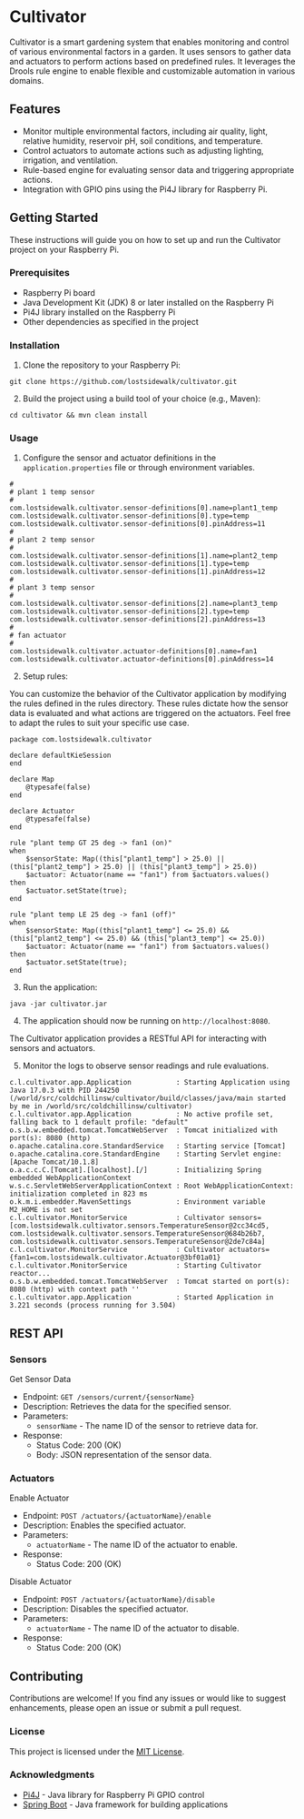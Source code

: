 # Cultivator

Cultivator is a smart gardening system that enables monitoring and control of various environmental factors in a garden. It uses sensors to gather data and actuators to perform actions based on predefined rules. It leverages the Drools rule engine to enable flexible and customizable automation in various domains.

## Features

- Monitor multiple environmental factors, including air quality, light, relative humidity, reservoir pH, soil conditions, and temperature.
- Control actuators to automate actions such as adjusting lighting, irrigation, and ventilation.
- Rule-based engine for evaluating sensor data and triggering appropriate actions.
- Integration with GPIO pins using the Pi4J library for Raspberry Pi.

## Getting Started

These instructions will guide you on how to set up and run the Cultivator project on your Raspberry Pi.

### Prerequisites

- Raspberry Pi board
- Java Development Kit (JDK) 8 or later installed on the Raspberry Pi
- Pi4J library installed on the Raspberry Pi
- Other dependencies as specified in the project

### Installation

1. Clone the repository to your Raspberry Pi:

`git clone https://github.com/lostsidewalk/cultivator.git`

2. Build the project using a build tool of your choice (e.g., Maven):

`cd cultivator && mvn clean install`

### Usage

1. Configure the sensor and actuator definitions in the `application.properties` file or through environment variables.
```
#
# plant 1 temp sensor
#
com.lostsidewalk.cultivator.sensor-definitions[0].name=plant1_temp
com.lostsidewalk.cultivator.sensor-definitions[0].type=temp
com.lostsidewalk.cultivator.sensor-definitions[0].pinAddress=11
#
# plant 2 temp sensor
#
com.lostsidewalk.cultivator.sensor-definitions[1].name=plant2_temp
com.lostsidewalk.cultivator.sensor-definitions[1].type=temp
com.lostsidewalk.cultivator.sensor-definitions[1].pinAddress=12
#
# plant 3 temp sensor
#
com.lostsidewalk.cultivator.sensor-definitions[2].name=plant3_temp
com.lostsidewalk.cultivator.sensor-definitions[2].type=temp
com.lostsidewalk.cultivator.sensor-definitions[2].pinAddress=13
#
# fan actuator
#
com.lostsidewalk.cultivator.actuator-definitions[0].name=fan1
com.lostsidewalk.cultivator.actuator-definitions[0].pinAddress=14
```

2. Setup rules:

You can customize the behavior of the Cultivator application by modifying the rules defined in the rules directory. These rules dictate how the sensor data is evaluated and what actions are triggered on the actuators. Feel free to adapt the rules to suit your specific use case.

```
package com.lostsidewalk.cultivator

declare defaultKieSession
end

declare Map
    @typesafe(false)
end

declare Actuator
    @typesafe(false)
end

rule "plant temp GT 25 deg -> fan1 (on)"
when
    $sensorState: Map((this["plant1_temp"] > 25.0) || (this["plant2_temp"] > 25.0) || (this["plant3_temp"] > 25.0))
    $actuator: Actuator(name == "fan1") from $actuators.values()
then
    $actuator.setState(true);
end

rule "plant temp LE 25 deg -> fan1 (off)"
when
    $sensorState: Map((this["plant1_temp"] <= 25.0) && (this["plant2_temp"] <= 25.0) && (this["plant3_temp"] <= 25.0))
    $actuator: Actuator(name == "fan1") from $actuators.values()
then
    $actuator.setState(true);
end
```

3. Run the application:

`java -jar cultivator.jar`

4. The application should now be running on `http://localhost:8080`.

The Cultivator application provides a RESTful API for interacting with sensors and actuators.

5. Monitor the logs to observe sensor readings and rule evaluations.

```
c.l.cultivator.app.Application           : Starting Application using Java 17.0.3 with PID 244250 (/world/src/coldchillinsw/cultivator/build/classes/java/main started by me in /world/src/coldchillinsw/cultivator)
c.l.cultivator.app.Application           : No active profile set, falling back to 1 default profile: "default"
o.s.b.w.embedded.tomcat.TomcatWebServer  : Tomcat initialized with port(s): 8080 (http)
o.apache.catalina.core.StandardService   : Starting service [Tomcat]
o.apache.catalina.core.StandardEngine    : Starting Servlet engine: [Apache Tomcat/10.1.8]
o.a.c.c.C.[Tomcat].[localhost].[/]       : Initializing Spring embedded WebApplicationContext
w.s.c.ServletWebServerApplicationContext : Root WebApplicationContext: initialization completed in 823 ms
o.k.m.i.embedder.MavenSettings           : Environment variable M2_HOME is not set
c.l.cultivator.MonitorService            : Cultivator sensors=[com.lostsidewalk.cultivator.sensors.TemperatureSensor@2cc34cd5, com.lostsidewalk.cultivator.sensors.TemperatureSensor@684b26b7, com.lostsidewalk.cultivator.sensors.TemperatureSensor@2de7c84a]
c.l.cultivator.MonitorService            : Cultivator actuators={fan1=com.lostsidewalk.cultivator.Actuator@3bf01a01}
c.l.cultivator.MonitorService            : Starting Cultivator reactor...
o.s.b.w.embedded.tomcat.TomcatWebServer  : Tomcat started on port(s): 8080 (http) with context path ''
c.l.cultivator.app.Application           : Started Application in 3.221 seconds (process running for 3.504)
```

## REST API


### Sensors

Get Sensor Data
- Endpoint: `GET /sensors/current/{sensorName}`
- Description: Retrieves the data for the specified sensor.
- Parameters:
  - `sensorName` - The name ID of the sensor to retrieve data for.
- Response:
  - Status Code: 200 (OK)
  - Body: JSON representation of the sensor data.

### Actuators

Enable Actuator
- Endpoint: `POST /actuators/{actuatorName}/enable`
- Description: Enables the specified actuator.
- Parameters:
  - `actuatorName` - The name ID of the actuator to enable.
- Response:
  - Status Code: 200 (OK)

Disable Actuator
- Endpoint: `POST /actuators/{actuatorName}/disable`
- Description: Disables the specified actuator.
- Parameters:
  - `actuatorName` - The name ID of the actuator to disable.
- Response:
  - Status Code: 200 (OK)

## Contributing
Contributions are welcome! If you find any issues or would like to suggest enhancements, please open an issue or submit a pull request.

### License

This project is licensed under the [MIT License](LICENSE).

### Acknowledgments

- [Pi4J](https://pi4j.com/) - Java library for Raspberry Pi GPIO control
- [Spring Boot](https://spring.io/projects/spring-boot) - Java framework for building applications


